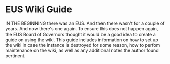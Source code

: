 # EUS Wiki Guide

IN THE BEGINNING there was an EUS. And then there wasn't for a couple of years. And now there's one again. To ensure this does not happen again, the EUS Board of Governors thought it would be a good idea to create a guide on using the wiki. This guide includes information on how to set up the wiki in case the instance is destroyed for some reason, how to perfom maintenance on the wiki, as well as any additional notes the author found pertinent.
